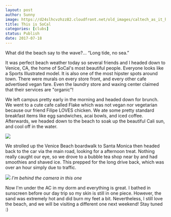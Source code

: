 ```yaml
---
layout: post
author: Sunny
image: https://d24slhcvzhzz82.cloudfront.net/old_images/caltech_as_it_happens/6a0105349b8251970b01bb09ad2e27970d.jpg
title: This is SoCal
categories: [clubs]
status: Publish
date: 2017-07-18
---
```


What did the beach say to the wave?… “Long tide, no sea.”

It was perfect beach weather today so several friends and I headed down to Venice, CA, the home of SoCal's most beautiful people. Everyone looks like a Sports Illustrated model. It is also one of the most hipster spots around town. There were murals on every store front, and every other cafe advertised vegan fare. Even the laundry store and waxing center claimed that their services are "organic"!


We left campus pretty early in the morning and headed down for brunch. We went to a cute cafe called Flake which was not vegan nor vegetarian because our friend Filipe LOVES chicken. We ate some pretty standard breakfast items like egg sandwiches, acai bowls, and iced coffee. Afterwards, we headed down to the beach to soak up the beautiful Cali sun, and cool off in the water.


![](https://d24slhcvzhzz82.cloudfront.net/old_images/caltech_as_it_happens/6a0105349b8251970b01bb09ad2e35970d.jpg)

We strolled up the Venice Beach boardwalk to Santa Monica then headed back to the car via the main road, looking for a afternoon treat. Nothing really caught our eye, so we drove to a bubble tea shop near by and had smoothies and shaved ice. This prepped for the long drive back, which was over an hour simply due to traffic.




![](https://d24slhcvzhzz82.cloudfront.net/old_images/caltech_as_it_happens/6a0105349b8251970b01b7c909f6ef970b.jpg)
*I'm behind the camera in this one*


Now I'm under the AC in my dorm and everything is great. I bathed in sunscreen before our day trip so my skin is still in one piece. However, the sand was extremely hot and did burn my feet a bit. Nevertheless, I still love the beach, and we will be visiting a different one next weekend! Stay tuned :)
